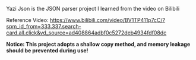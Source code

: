 Yazi Json is the JSON parser project I learned from the video on Bilibili

Reference Video: https://www.bilibili.com/video/BV1TP411p7cC/?spm_id_from=333.337.search-card.all.click&vd_source=ad408864adbf0c5272deb4934fdf08dc

**Notice: This project adopts a shallow copy method, and memory leakage should be prevented during use!** 
